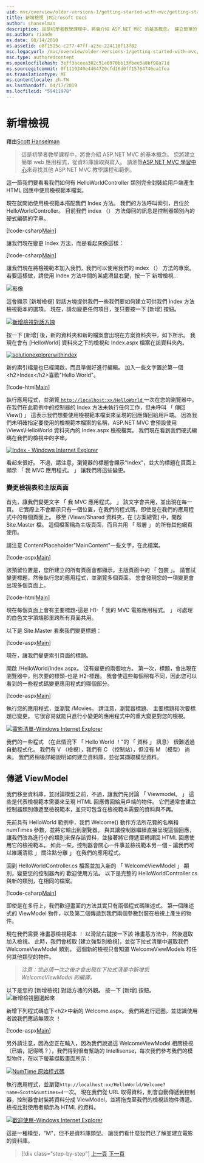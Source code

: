 ```yaml
---
uid: mvc/overview/older-versions-1/getting-started-with-mvc/getting-started-with-mvc-part3
title: 新增檢視 |Microsoft Docs
author: shanselman
description: 這是初學者教學課程中，將會介紹 ASP.NET MVC 的基本概念。 建立簡單的 web 應用程式，從資料庫讀取與寫入。
ms.author: riande
ms.date: 08/14/2010
ms.assetid: e8f1515c-c277-47ff-a23e-224118f13f02
msc.legacyurl: /mvc/overview/older-versions-1/getting-started-with-mvc/getting-started-with-mvc-part3
msc.type: authoredcontent
ms.openlocfilehash: 3eff3aceea302c51e6970bb13fbee3a8bf98a71d
ms.sourcegitcommit: 0f1119340e4464720cfd16d0ff15764746ea1fea
ms.translationtype: MT
ms.contentlocale: zh-TW
ms.lasthandoff: 04/17/2019
ms.locfileid: "59411978"
---
```

# <a name="adding-a-view"></a>新增檢視

藉由[Scott Hanselman](https://github.com/shanselman)

> 這是初學者教學課程中，將會介紹 ASP.NET MVC 的基本概念。 您將建立簡單 web 應用程式，從資料庫讀取與寫入。 請瀏覽[ASP.NET MVC 學習中心](../../../index.md)來尋找其他 ASP.NET MVC 教學課程和範例。


這一節我們要看看我們如何有 HelloWorldController 類別完全封裝給用戶端產生 HTML 回應中使用檢視範本檔案。

現在就開始使用檢視範本搭配我們 Index 方法。 我們的方法呼叫索引，且位於 HelloWorldController。 目前我們 index （） 方法傳回的訊息是控制器類別內的硬式編碼的字串。

[!code-csharp[Main](getting-started-with-mvc-part3/samples/sample1.cs)]

讓我們現在變更 Index 方法，而是看起來像這樣：

[!code-csharp[Main](getting-started-with-mvc-part3/samples/sample2.cs)]

讓我們現在將檢視範本加入我們，我們可以使用我們的 index （） 方法的專案。 若要這樣做，請使用 Index 方法中間的某處滑鼠右鍵，按一下 新增檢視...

![影像](getting-started-with-mvc-part3/_static/image1.png)

這會顯示 [新增檢視] 對話方塊提供我們一些我們要如何建立可供我們 Index 方法檢視範本的選項。 現在，請勿變更任何項目，並只要按一下 [新增] 按鈕。

[![新增檢視對話方塊](getting-started-with-mvc-part3/_static/image3.png)](getting-started-with-mvc-part3/_static/image2.png)

按一下 [新增] 後，新的資料夾和新的檔案會出現在方案資料夾中，如下所示。 我現在會有 [HelloWorld] 資料夾之下的檢視和 Index.aspx 檔案在該資料夾內。

[![solutionexplorerwithindex](getting-started-with-mvc-part3/_static/image5.png)](getting-started-with-mvc-part3/_static/image4.png)

新的索引檔是也已經開啟，而且準備好進行編輯。 加入一些文字置於第一個&lt;h2&gt;Index&lt;/h2&gt;喜歡"Hello World"。

[!code-html[Main](getting-started-with-mvc-part3/samples/sample3.html)]

執行應用程式，並瀏覽[ `http://localhost:xx/HelloWorld` ](http://localhostxx)一次在您的瀏覽器中。 在我們在此範例中的控制器的 Index 方法未執行任何工作，但未呼叫 「 傳回 View() 」 這表示我們想要使用檢視範本檔案來呈現的回應傳回給用戶端。 因為我們未明確指定要使用的檢視範本檔案的名稱，ASP.NET MVC 會預設使用 \Views\HelloWorld 資料夾內的 Index.aspx 檢視檔案。 我們現在看到我們硬式編碼在我們的檢視中的字串。

[![Index - Windows Internet Explorer](getting-started-with-mvc-part3/_static/image7.png)](getting-started-with-mvc-part3/_static/image6.png)

看起來很好。 不過，請注意，瀏覽器的標題會顯示"Index"，並大的標題在頁面上顯示 「 我 MVC 應用程式。 」 讓我們將這些變更。

### <a name="changing-views-and-master-pages"></a>變更檢視表和主版頁面

首先，讓我們變更文字 「 我 MVC 應用程式。 」 該文字會共用，並出現在每一頁。 它實際上不會顯示只有一個位置，在我們的程式碼，即使是在我們的應用程式中的每個頁面上。 移至 /Views/Shared 資料夾，在 [方案總管] 中，開啟 Site.Master 檔。 這個檔案稱為主版頁面，而且共用 「 殼層 」 的所有其他網頁使用。

請注意 ContentPlaceholder"MainContent"一些文字，在此檔案。

[!code-aspx[Main](getting-started-with-mvc-part3/samples/sample4.aspx)]

該預留位置是，您所建立的所有頁面會都顯示，主版頁面中的 「 包裝 」。 請嘗試變更標題，然後執行您的應用程式，並瀏覽多個頁面。 您會發現您的一項變更會出現多個頁面上。

[!code-html[Main](getting-started-with-mvc-part3/samples/sample5.html)]

現在每個頁面上會有主要標題-這是 H1-「 我的 MVC 電影應用程式。 」 可處理的白色文字頂端那里跨所有頁面共用。

以下是 Site.Master 看來我們變更標題：

[!code-aspx[Main](getting-started-with-mvc-part3/samples/sample6.aspx)]

現在，讓我們變更索引頁面的標題。

開啟 /HelloWorld/Index.aspx。 沒有變更的兩個地方。 第一次，標題，會出現在瀏覽器中，則次要的標頭-也是 H2-標題。 我會使這些每個稍有不同，因此您可以看到的一些程式碼變更應用程式的哪個部分。

[!code-aspx[Main](getting-started-with-mvc-part3/samples/sample7.aspx)]

執行您的應用程式，並瀏覽 /Movies。 請注意，瀏覽器標題、 主要標題和次要標題已變更。 它很容易就能只進行小變更的應用程式中的重大變更對您的檢視。

[![電影清單-Windows Internet Explorer](getting-started-with-mvc-part3/_static/image9.png)](getting-started-with-mvc-part3/_static/image8.png)

我們的一些程式 （在此情況下 「 Hello World ！"的 「 資料 」 訊息） 很難透過自動程式化。 我們有 V （檢視），我們有 C （控制站），但沒有 M （模型） 尚未。 我們將稍後詳細說明如何建立資料庫，並從其擷取模型資料。

## <a name="passing-a-viewmodel"></a>傳遞 ViewModel

我們移至資料庫，並討論模型之前，不過，讓我們先討論 「 Viewmodel。 」 這些是代表檢視範本需要來呈現 HTML 回應傳回給用戶端的物件。 它們通常會建立控制器類別傳遞至檢視範本，並只可包含在檢視範本需要的資料與不再。

先前具有 HelloWorld 範例中，我們 Welcome() 動作方法所花費的名稱和 numTimes 參數，並將它輸出到瀏覽器。 與其讓控制器繼續直接呈現這個回應，讓我們改為進行小的類別來保存該資料，並接著將它傳遞至轉譯回 HTML 回應使用它的檢視範本。 如此一來，控制器會關心一件事並檢視範本另一個 – 讓我們可以維護清除 」 關注點分離 」 在我們的應用程式。

回到 HelloWorldController.cs 檔案並加入新的 「 WelcomeViewModel 」 類別，變更您的控制器內的 歡迎使用方法。 以下是完整的 HelloWorldController.cs 與新的類別，在相同的檔案。

[!code-csharp[Main](getting-started-with-mvc-part3/samples/sample8.cs)]

即使是在多行上，我們歡迎畫面的方法其實只有兩個程式碼陳述式。 第一個陳述式的 ViewModel 物件，以及第二個傳遞到我們兩個參數封裝在檢視上產生的物件。

現在我們需要 褖畫惎檢視範本 ！ 以滑鼠右鍵按一下該 褖畫惎方法中，然後選取 加入檢視。 此時，我們會核取 [建立強型別檢視]，並從下拉式清單中選取我們 WelcomeViewModel 類別。 這個新的檢視只會知道 WelcomeViewModels 和任何其他類型的物件。

> *注意：您必須一次之後才會出現在下拉式清單中新增您 WelcomeViewModel 的編譯。*


以下是您的 [新增檢視] 對話方塊的外觀。 按一下 [新增] 按鈕。 ![新增檢視圈選起來](getting-started-with-mvc-part3/_static/image10.png)

新增下列程式碼底下&lt;h2&gt;中新的 Welcome.aspx。 我們將進行迴圈，並認識使用者說我們應該無限次 ！

[!code-aspx[Main](getting-started-with-mvc-part3/samples/sample9.aspx)]

另外請注意，因為您正在輸入，因為我們說過這 WelcomeViewModel 相關檢視 （已婚，記得嗎？），我們得到很有幫助的 Intellisense，每次我們參考我們的模型物件，在以下螢幕擷取畫面所示：

[![NumTime 原始程式碼](getting-started-with-mvc-part3/_static/image12.png)](getting-started-with-mvc-part3/_static/image11.png)

執行應用程式，並瀏覽`http://localhost:xx/HelloWorld/Welcome?name=Scott&numtimes=4`一次。 現在我們從 URL 取得資料，則會自動傳遞到控制器，控制器會封裝將資料分成 ViewModel，並將拖曳至我們的檢視該物件傳遞。 檢視比對使用者顯示為 HTML 的資料。

[![歡迎使用-Windows Internet Explorer](getting-started-with-mvc-part3/_static/image14.png)](getting-started-with-mvc-part3/_static/image13.png)

這是一種模型，"M"，但不是資料庫類型。 讓我們看什麼我們已了解並建立電影的資料庫。

> [!div class="step-by-step"]
> [上一頁](getting-started-with-mvc-part2.md)
> [下一頁](getting-started-with-mvc-part4.md)
